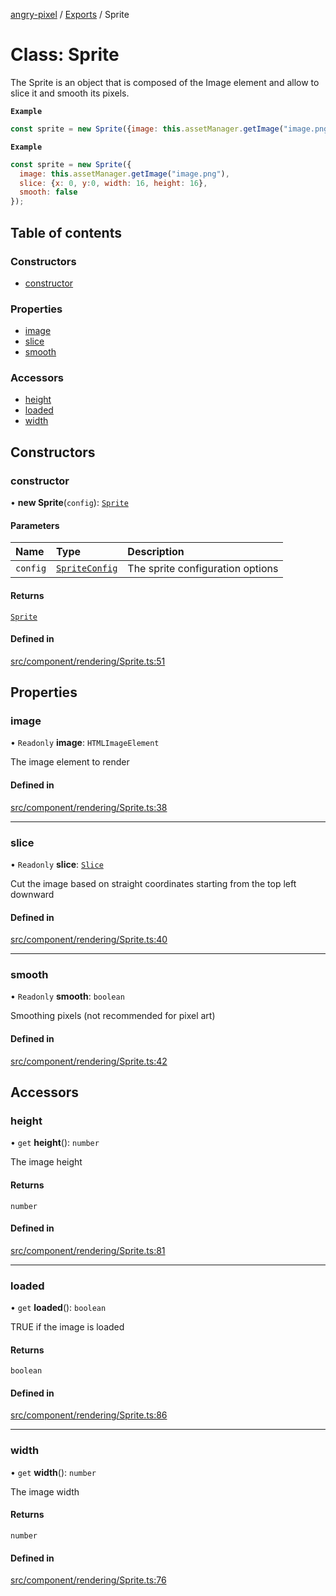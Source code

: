 [angry-pixel](../README.md) / [Exports](../modules.md) / Sprite

# Class: Sprite

The Sprite is an object that is composed of the Image element and allow to slice it and smooth its pixels.

**`Example`**

```js
const sprite = new Sprite({image: this.assetManager.getImage("image.png")});
```

**`Example`**

```js
const sprite = new Sprite({
  image: this.assetManager.getImage("image.png"),
  slice: {x: 0, y:0, width: 16, height: 16},
  smooth: false
});
```

## Table of contents

### Constructors

- [constructor](Sprite.md#constructor)

### Properties

- [image](Sprite.md#image)
- [slice](Sprite.md#slice)
- [smooth](Sprite.md#smooth)

### Accessors

- [height](Sprite.md#height)
- [loaded](Sprite.md#loaded)
- [width](Sprite.md#width)

## Constructors

### constructor

• **new Sprite**(`config`): [`Sprite`](Sprite.md)

#### Parameters

| Name | Type | Description |
| :------ | :------ | :------ |
| `config` | [`SpriteConfig`](../interfaces/SpriteConfig.md) | The sprite configuration options |

#### Returns

[`Sprite`](Sprite.md)

#### Defined in

[src/component/rendering/Sprite.ts:51](https://github.com/angry-pixel-studio/angry-pixel-engine/blob/93d7d6a/src/component/rendering/Sprite.ts#L51)

## Properties

### image

• `Readonly` **image**: `HTMLImageElement`

The image element to render

#### Defined in

[src/component/rendering/Sprite.ts:38](https://github.com/angry-pixel-studio/angry-pixel-engine/blob/93d7d6a/src/component/rendering/Sprite.ts#L38)

___

### slice

• `Readonly` **slice**: [`Slice`](../interfaces/Slice.md)

Cut the image based on straight coordinates starting from the top left downward

#### Defined in

[src/component/rendering/Sprite.ts:40](https://github.com/angry-pixel-studio/angry-pixel-engine/blob/93d7d6a/src/component/rendering/Sprite.ts#L40)

___

### smooth

• `Readonly` **smooth**: `boolean`

Smoothing pixels (not recommended for pixel art)

#### Defined in

[src/component/rendering/Sprite.ts:42](https://github.com/angry-pixel-studio/angry-pixel-engine/blob/93d7d6a/src/component/rendering/Sprite.ts#L42)

## Accessors

### height

• `get` **height**(): `number`

The image height

#### Returns

`number`

#### Defined in

[src/component/rendering/Sprite.ts:81](https://github.com/angry-pixel-studio/angry-pixel-engine/blob/93d7d6a/src/component/rendering/Sprite.ts#L81)

___

### loaded

• `get` **loaded**(): `boolean`

TRUE if the image is loaded

#### Returns

`boolean`

#### Defined in

[src/component/rendering/Sprite.ts:86](https://github.com/angry-pixel-studio/angry-pixel-engine/blob/93d7d6a/src/component/rendering/Sprite.ts#L86)

___

### width

• `get` **width**(): `number`

The image width

#### Returns

`number`

#### Defined in

[src/component/rendering/Sprite.ts:76](https://github.com/angry-pixel-studio/angry-pixel-engine/blob/93d7d6a/src/component/rendering/Sprite.ts#L76)
